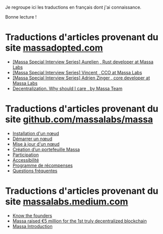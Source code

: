 Je regroupe ici les traductions en français dont j'ai connaissance.

Bonne lecture !

# Traductions d'articles provenant du site [massadopted.com](https://massadopted.com/)

+ [[Massa Special Interview Series] Aurelien , Rust developer at Massa Labs](https://medium.com/@bouqsi/massa-special-interview-series-aur%C3%A9lien-d%C3%A9veloppeur-rust-chez-massa-labs-257424f2a6f8)
+ [[Massa Special Interview Series] Vincent , CCO at Massa Labs](https://medium.com/@bouqsi/s%C3%A9rie-sp%C3%A9ciale-dinterviews-massa-vincent-cco-%C3%A0-massa-labs-fcdf1eb216c)
+ [[Massa Special Interview Series] Adrien Zinger , core developer at Massa Labs](https://medium.com/@dockyr/s%C3%A9ries-dinterview-sp%C3%A9ciales-massa-adrien-zinger-core-d%C3%A9veloppeur-chez-massa-labs-719842dfb284)
+ [Decentralization. Why should I care , by Massa Team](massadopted/Decentralisation.md)

# Traductions d'articles provenant du site [github.com/massalabs/massa](https://github.com/massalabs/massa)

+ [Installation d'un nœud](githubMassaLabs/Installing_a_node.md)
+ [Démarrer un nœud](githubMassaLabs/Running_a_node.md)
+ [Mise à jour d'un nœud](./Update.md)
+ [Création d’un portefeuille Massa](githubMassaLabs/Creating_a_massa_wallet.md)
+ [Participation](githubMassaLabs/Staking.md)
+ [Accessibilité](githubMassaLabs/Routability.md)
+ [Programme de récompenses](githubMassaLabs/rewards.md)
+ [Questions fréquentes](githubMassaLabs/FAQ.md)

# Traductions d'articles provenant du site [massalabs.medium.com](https://massalabs.medium.com/)

+ [Know the founders](https://medium.com/@dockyr/massa-rencontrez-les-fondateurs-bfb1d78c013e)
+ [Massa raised €5 million for the 1st truly decentralized blockchain](https://medium.com/@dockyr/massa-l%C3%A8ve-5-millions-deuros-pour-son-projet-de-1%C3%A8re-blockchain-v%C3%A9ritablement-d%C3%A9centralis%C3%A9e-f2a955b7f4c6)
+ [Massa Introduction](https://medium.com/@dockyr/pr%C3%A9s%C3%A9sentation-du-projet-de-blockchain-massa-e1564495d548)
